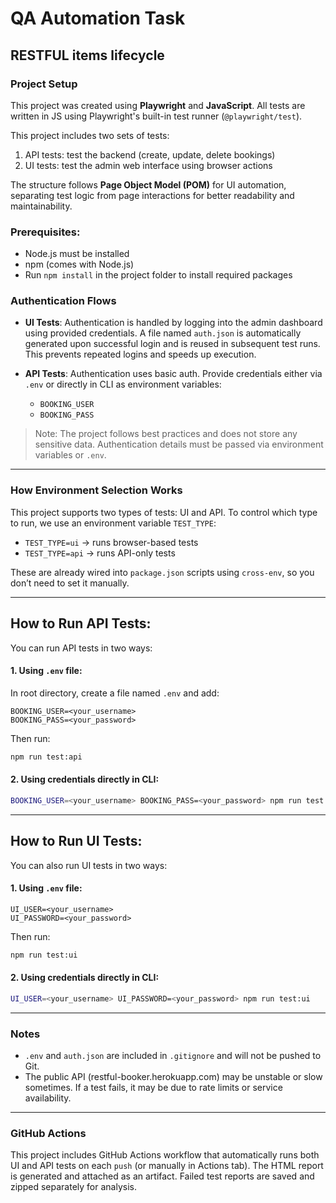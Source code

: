 # QA Automation Task

## RESTFUL items lifecycle

### Project Setup

This project was created using **Playwright** and **JavaScript**. All tests are written in JS using Playwright's built-in test runner (`@playwright/test`).

This project includes two sets of tests:

1. API tests: test the backend (create, update, delete bookings)
2. UI tests: test the admin web interface using browser actions

The structure follows **Page Object Model (POM)** for UI automation, separating test logic from page interactions for better readability and maintainability.

### Prerequisites:

- Node.js must be installed
- npm (comes with Node.js)
- Run `npm install` in the project folder to install required packages

### Authentication Flows

- **UI Tests**: Authentication is handled by logging into the admin dashboard using provided credentials. A file named `auth.json` is automatically generated upon successful login and is reused in subsequent test runs. This prevents repeated logins and speeds up execution.

- **API Tests**: Authentication uses basic auth. Provide credentials either via `.env` or directly in CLI as environment variables:
  - `BOOKING_USER`
  - `BOOKING_PASS`

> Note: The project follows best practices and does not store any sensitive data. Authentication details must be passed via environment variables or `.env`.

---

### How Environment Selection Works

This project supports two types of tests: UI and API. To control which type to run, we use an environment variable `TEST_TYPE`:

- `TEST_TYPE=ui` → runs browser-based tests
- `TEST_TYPE=api` → runs API-only tests

These are already wired into `package.json` scripts using `cross-env`, so you don’t need to set it manually.

---

## How to Run API Tests:

You can run API tests in two ways:

#### 1. Using `.env` file:

In root directory, create a file named `.env` and add:

```env
BOOKING_USER=<your_username>
BOOKING_PASS=<your_password>
```

Then run:

```sh
npm run test:api
```

#### 2. Using credentials directly in CLI:

```sh
BOOKING_USER=<your_username> BOOKING_PASS=<your_password> npm run test:api
```

---

## How to Run UI Tests:

You can also run UI tests in two ways:

#### 1. Using `.env` file:

```env
UI_USER=<your_username>
UI_PASSWORD=<your_password>
```

Then run:

```sh
npm run test:ui
```

#### 2. Using credentials directly in CLI:

```sh
UI_USER=<your_username> UI_PASSWORD=<your_password> npm run test:ui
```

---

### Notes

- `.env` and `auth.json` are included in `.gitignore` and will not be pushed to Git.
- The public API (restful-booker.herokuapp.com) may be unstable or slow sometimes. If a test fails, it may be due to rate limits or service availability.

---

### GitHub Actions

This project includes GitHub Actions workflow that automatically runs both UI and API tests on each `push` (or manually in Actions tab). The HTML report is generated and attached as an artifact. Failed test reports are saved and zipped separately for analysis.
